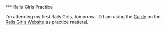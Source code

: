 *** Rails Girls Practice

I'm attending my first Rails Girls, tomorrow. :D
I am using the [Guide](http://guides.railsgirls.com/app/) on the [Rails Girls Website](http://railsgirls.com/) as practice matieral.